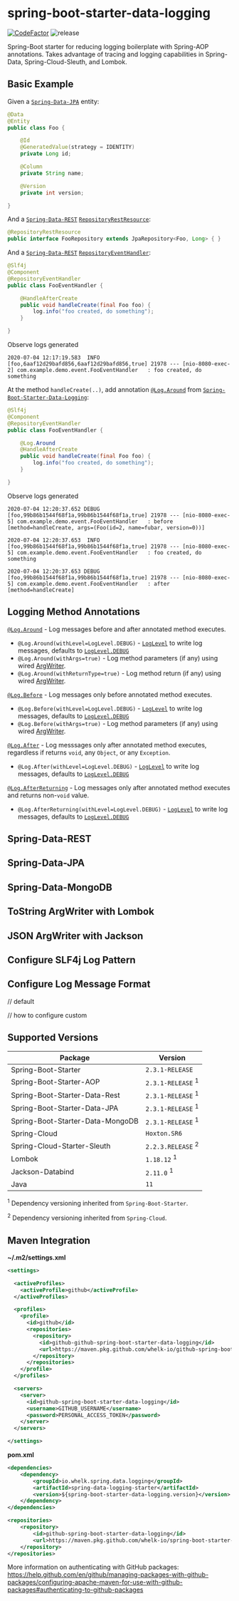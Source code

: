 # spring-boot-starter-data-logging

[![CodeFactor](https://www.codefactor.io/repository/github/whelk-io/spring-boot-starter-data-logging/badge)](https://www.codefactor.io/repository/github/whelk-io/spring-boot-starter-data-logging) ![release](https://github.com/whelk-io/spring-boot-starter-data-logging/workflows/release/badge.svg)

Spring-Boot starter for reducing logging boilerplate with Spring-AOP annotations. Takes advantage of tracing and logging capabilities in Spring-Data, Spring-Cloud-Sleuth, and Lombok.

## Basic Example

Given a <code>[Spring-Data-JPA](https://spring.io/projects/spring-data-jpa)</code> entity: 

````java
@Data
@Entity
public class Foo {

    @Id
    @GeneratedValue(strategy = IDENTITY)
    private Long id;

    @Column
    private String name;

    @Version
    private int version;

}
````

And a <code>[Spring-Data-REST](https://spring.io/projects/spring-data-rest)</code> <code>[RepositoryRestResource](https://docs.spring.io/spring-data/rest/docs/current/reference/html/#repository-resources)</code>:

````java
@RepositoryRestResource
public interface FooRepository extends JpaRepository<Foo, Long> { }
````

And a <code>[Spring-Data-REST](https://spring.io/projects/spring-data-rest)</code> <code>[RepositoryEventHandler](https://docs.spring.io/spring-data/rest/docs/2.0.0.M1/reference/html/events-chapter.html)</code>:
````java
@Slf4j
@Component
@RepositoryEventHandler
public class FooEventHandler {

    @HandleAfterCreate
    public void handleCreate(final Foo foo) {
        log.info("foo created, do something");
    }

}
````

Observe logs generated
````log
2020-07-04 12:17:19.583  INFO [foo,6aaf12d29bafd856,6aaf12d29bafd856,true] 21978 --- [nio-8080-exec-2] com.example.demo.event.FooEventHandler   : foo created, do something
````

At the method `handleCreate(..)`, add annotation <code>[@Log.Around](https://github.com/whelk-io/spring-boot-starter-data-logging/blob/master/src/main/java/io/whelk/spring/data/logging/aop/Log.java)</code> from <code>[Spring-Boot-Starter-Data-Logging](https://github.com/whelk-io/spring-boot-starter-data-logging)</code>:

````java
@Slf4j
@Component
@RepositoryEventHandler
public class FooEventHandler {

    @Log.Around
    @HandleAfterCreate
    public void handleCreate(final Foo foo) {
        log.info("foo created, do something");
    }

}
````

Observe logs generated
````log
2020-07-04 12:20:37.652 DEBUG [foo,99b86b1544f68f1a,99b86b1544f68f1a,true] 21978 --- [nio-8080-exec-5] com.example.demo.event.FooEventHandler   : before [method=handleCreate, args=(Foo(id=2, name=fubar, version=0))]

2020-07-04 12:20:37.653  INFO [foo,99b86b1544f68f1a,99b86b1544f68f1a,true] 21978 --- [nio-8080-exec-5] com.example.demo.event.FooEventHandler   : foo created, do something

2020-07-04 12:20:37.653 DEBUG [foo,99b86b1544f68f1a,99b86b1544f68f1a,true] 21978 --- [nio-8080-exec-5] com.example.demo.event.FooEventHandler   : after [method=handleCreate]
````

## Logging Method Annotations

<code>[@Log.Around](https://github.com/whelk-io/spring-boot-starter-data-logging/blob/master/src/main/java/io/whelk/spring/data/logging/aop/Log.java)</code> - Log messages before and after annotated method executes.
 - `@Log.Around(withLevel=LogLevel.DEBUG)` - <code>[LogLevel](https://docs.spring.io/spring-boot/docs/current/api/org/springframework/boot/logging/LogLevel.html)</code> to write log messages, defaults to <code>[LogLevel.DEBUG](https://docs.spring.io/spring-boot/docs/current/api/org/springframework/boot/logging/LogLevel.html#DEBUG)</code>
 - `@Log.Around(withArgs=true)` - Log method parameters (if any) using wired [ArgWriter](https://github.com/whelk-io/spring-boot-starter-data-logging/blob/master/src/main/java/io/whelk/spring/data/logging/writer/ArgWriter.java). 
 - `@Log.Around(withReturnType=true)` - Log method return (if any) using wired [ArgWriter](https://github.com/whelk-io/spring-boot-starter-data-logging/blob/master/src/main/java/io/whelk/spring/data/logging/writer/ArgWriter.java). 

<code>[@Log.Before](https://github.com/whelk-io/spring-boot-starter-data-logging/blob/master/src/main/java/io/whelk/spring/data/logging/aop/Log.java)</code> - Log messages only before annotated method executes.
  - `@Log.Before(withLevel=LogLevel.DEBUG)` - <code>[LogLevel](https://docs.spring.io/spring-boot/docs/current/api/org/springframework/boot/logging/LogLevel.html)</code> to write log messages, defaults to <code>[LogLevel.DEBUG](https://docs.spring.io/spring-boot/docs/current/api/org/springframework/boot/logging/LogLevel.html#DEBUG)</code>
  - `@Log.Before(withArgs=true)` - Log method parameters (if any) using wired [ArgWriter](https://github.com/whelk-io/spring-boot-starter-data-logging/blob/master/src/main/java/io/whelk/spring/data/logging/writer/ArgWriter.java). 

<code>[@Log.After](https://github.com/whelk-io/spring-boot-starter-data-logging/blob/master/src/main/java/io/whelk/spring/data/logging/aop/Log.java)</code> - Log messsages only after annotated method executes, regardless if returns `void`, any `Object`, or any `Exception`.
  - `@Log.After(withLevel=LogLevel.DEBUG)` - <code>[LogLevel](https://docs.spring.io/spring-boot/docs/current/api/org/springframework/boot/logging/LogLevel.html)</code> to write log messages, defaults to <code>[LogLevel.DEBUG](https://docs.spring.io/spring-boot/docs/current/api/org/springframework/boot/logging/LogLevel.html#DEBUG)</code>

<code>[@Log.AfterReturning](https://github.com/whelk-io/spring-boot-starter-data-logging/blob/master/src/main/java/io/whelk/spring/data/logging/aop/Log.java)</code> - Log messages only after annotated method executes and returns non-`void` value.
  - `@Log.AfterReturning(withLevel=LogLevel.DEBUG)` - <code>[LogLevel](https://docs.spring.io/spring-boot/docs/current/api/org/springframework/boot/logging/LogLevel.html)</code> to write log messages, defaults to <code>[LogLevel.DEBUG](https://docs.spring.io/spring-boot/docs/current/api/org/springframework/boot/logging/LogLevel.html#DEBUG)</code>

## Spring-Data-REST

## Spring-Data-JPA

## Spring-Data-MongoDB

## ToString ArgWriter with Lombok

## JSON ArgWriter with Jackson

## Configure SLF4j Log Pattern

## Configure Log Message Format

// default

// how to configure custom

## Supported Versions

| Package                          | Version                      |
| -------------------------------- | ---------------------------- |
| Spring-Boot-Starter              | `2.3.1-RELEASE`              |
| Spring-Boot-Starter-AOP          | `2.3.1-RELEASE` <sup>1</sup> |
| Spring-Boot-Starter-Data-Rest    | `2.3.1-RELEASE` <sup>1</sup> |
| Spring-Boot-Starter-Data-JPA     | `2.3.1-RELEASE` <sup>1</sup> |
| Spring-Boot-Starter-Data-MongoDB | `2.3.1-RELEASE` <sup>1</sup> |
| Spring-Cloud                     | `Hoxton.SR6`                 |
| Spring-Cloud-Starter-Sleuth      | `2.2.3.RELEASE` <sup>2</sup> |
| Lombok                           | `1.18.12` <sup>1</sup>       |
| Jackson-Databind                 | `2.11.0` <sup>1</sup>        |
| Java                             | `11`                         |

<sup>1</sup> Dependency versioning inherited from `Spring-Boot-Starter`.

<sup>2</sup> Dependency versioning inherited from `Spring-Cloud`.

## Maven Integration

**~/.m2/settings.xml**

````xml
<settings>

  <activeProfiles>
    <activeProfile>github</activeProfile>
  </activeProfiles>

  <profiles>
    <profile>
      <id>github</id>
      <repositories>
        <repository>
          <id>github-github-spring-boot-starter-data-logging</id>
          <url>https://maven.pkg.github.com/whelk-io/github-spring-boot-starter-data-logging</url>
        </repository>
      </repositories>
    </profile>
  </profiles>

  <servers>
    <server>
      <id>github-spring-boot-starter-data-logging</id>
      <username>GITHUB_USERNAME</username>
      <password>PERSONAL_ACCESS_TOKEN</password>
    </server>
  </servers>

</settings>
````

**pom.xml**

````xml
<dependencies>
	<dependency>
        <groupId>io.whelk.spring.data.logging</groupId>
        <artifactId>spring-data-logging-starter</artifactId>
		<version>${spring-boot-starter-data-logging.version}</version>
	</dependency>
</dependencies>

<repositories>
	<repository>
		<id>github-spring-boot-starter-data-logging</id>
		<url>https://maven.pkg.github.com/whelk-io/spring-boot-starter-data-logging</url>
	</repository>
</repositories>
````

More information on authenticating with GitHub packages: https://help.github.com/en/github/managing-packages-with-github-packages/configuring-apache-maven-for-use-with-github-packages#authenticating-to-github-packages


